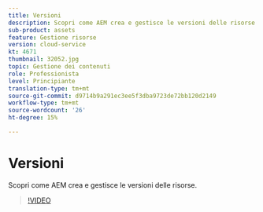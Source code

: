 ```yaml
---
title: Versioni
description: Scopri come AEM crea e gestisce le versioni delle risorse.
sub-product: assets
feature: Gestione risorse
version: cloud-service
kt: 4671
thumbnail: 32052.jpg
topic: Gestione dei contenuti
role: Professionista
level: Principiante
translation-type: tm+mt
source-git-commit: d9714b9a291ec3ee5f3dba9723de72bb120d2149
workflow-type: tm+mt
source-wordcount: '26'
ht-degree: 15%

---
```



# Versioni

Scopri come AEM crea e gestisce le versioni delle risorse.

>[!VIDEO](https://video.tv.adobe.com/v/32052/?quality=12&learn=on&hidetitle=true)
